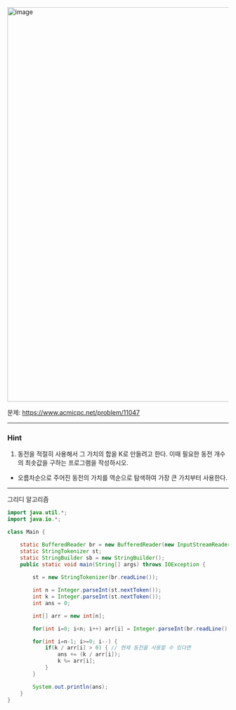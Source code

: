 <img width="1105" height="896" alt="image" src="https://github.com/user-attachments/assets/599811c3-f124-49d5-8c53-2c1bb584ad07" />

문제: https://www.acmicpc.net/problem/11047

---

### Hint

1. 동전을 적절히 사용해서 그 가치의 합을 K로 만들려고 한다. 이때 필요한 동전 개수의 최솟값을 구하는 프로그램을 작성하시오.

- 오름차순으로 주어진 동전의 가치를 역순으로 탐색하여 가장 큰 가치부터 사용한다.

---

그리디 알고리즘

```java
import java.util.*;
import java.io.*;

class Main {

    static BufferedReader br = new BufferedReader(new InputStreamReader(System.in));
    static StringTokenizer st;
    static StringBuilder sb = new StringBuilder();
    public static void main(String[] args) throws IOException {
        
        st = new StringTokenizer(br.readLine());

        int n = Integer.parseInt(st.nextToken());
        int k = Integer.parseInt(st.nextToken());
        int ans = 0;

        int[] arr = new int[n];

        for(int i=0; i<n; i++) arr[i] = Integer.parseInt(br.readLine());

        for(int i=n-1; i>=0; i--) {
            if(k / arr[i] > 0) { // 현재 동전을 사용할 수 있다면 
                ans += (k / arr[i]);
                k %= arr[i];
            }
        }

        System.out.println(ans);
    }    
}


```